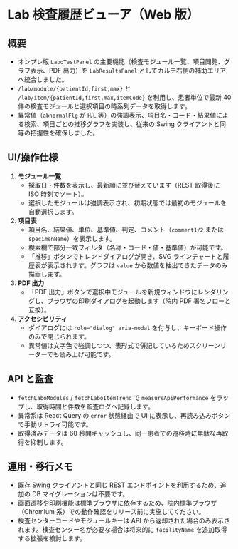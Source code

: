 # Lab 検査履歴ビューア（Web 版）

## 概要
- オンプレ版 `LaboTestPanel` の主要機能（検査モジュール一覧、項目閲覧、グラフ表示、PDF 出力）を `LabResultsPanel` としてカルテ右側の補助エリアへ統合しました。
- `/lab/module/{patientId,first,max}` と `/lab/item/{patientId,first,max,itemCode}` を利用し、患者単位で最新 40 件の検査モジュールと選択項目の時系列データを取得します。
- 異常値（`abnormalFlg` が `H`/`L` 等）の強調表示、項目名・コード・結果値による検索、項目ごとの推移グラフを実装し、従来の Swing クライアントと同等の把握性を確保しました。

## UI/操作仕様
1. **モジュール一覧**
   - 採取日・件数を表示し、最新順に並び替えています（REST 取得後に ISO 時刻でソート）。
   - 選択したモジュールは強調表示され、初期状態では最初のモジュールを自動選択します。
2. **項目表**
   - 項目名、結果値、単位、基準値、判定、コメント（`comment1/2` または `specimenName`）を表示します。
   - 検索欄で部分一致フィルタ（名称・コード・値・基準値）が可能です。
   - 「推移」ボタンでトレンドダイアログが開き、SVG ラインチャートと履歴表が表示されます。グラフは `value` から数値を抽出できたデータのみ描画します。
3. **PDF 出力**
   - 「PDF 出力」ボタンで選択中モジュールを新規ウィンドウにレンダリングし、ブラウザの印刷ダイアログを起動します（院内 PDF 署名フローと互換）。
4. **アクセシビリティ**
   - ダイアログには `role="dialog" aria-modal` を付与し、キーボード操作のみで閉じられます。
   - 異常値は文字色で強調しつつ、表形式で併記しているためスクリーンリーダーでも読み上げ可能です。

## API と監査
- `fetchLaboModules` / `fetchLaboItemTrend` で `measureApiPerformance` をラップし、取得時間と件数を監査ログへ記録します。
- 異常系は React Query の `error` 状態経由で UI に表示し、再読み込みボタンで手動リトライ可能です。
- 取得済みデータは 60 秒間キャッシュし、同一患者での遷移時に無駄な再取得を抑制します。

## 運用・移行メモ
- 既存 Swing クライアントと同じ REST エンドポイントを利用するため、追加の DB マイグレーションは不要です。
- 画面遷移や印刷機能は標準ブラウザに依存するため、院内標準ブラウザ（Chromium 系）での動作確認をリリース前に実施してください。
- 検査センターコードやモジュールキーは API から返却された場合のみ表示されます。検査センター名が必要な場合は将来的に `facilityName` を追加取得する拡張を検討します。
